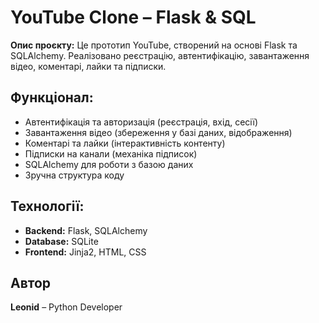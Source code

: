 # YouTube Clone – Flask & SQL

**Опис проєкту:**
Це прототип YouTube, створений на основі Flask та SQLAlchemy. Реалізовано реєстрацію, автентифікацію, завантаження відео, коментарі, лайки та підписки.

## Функціонал:
- Автентифікація та авторизація (реєстрація, вхід, сесії)
- Завантаження відео (збереження у базі даних, відображення)
- Коментарі та лайки (інтерактивність контенту)
- Підписки на канали (механіка підписок)
- SQLAlchemy для роботи з базою даних
- Зручна структура коду

## Технології:
- **Backend:** Flask, SQLAlchemy
- **Database:** SQLite
- **Frontend:** Jinja2, HTML, CSS

## Автор
**Leonid** – Python Developer
